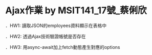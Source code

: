# Ajax作業 by MSIT141_17號_蔡俐欣
．HW1: 讀取JSON的employees資料顯示在表格中

．HW2: 透過Ajax技術驗證帳號是否存在

．HW3: 用async-await加上fetch動態產生對應的options
